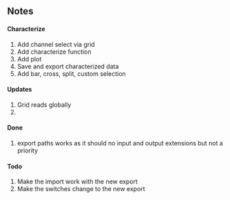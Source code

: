 ## Notes

#### Characterize
1. Add channel select via grid
2. Add characterize function
3. Add plot 
4. Save and export characterized data
5. Add bar, cross, split, custom selection

#### Updates
1. Grid reads globally
2. 

#### Done
1. export paths works as it should no input and output extensions but not a priority 


#### Todo
1. Make the import work with the new export 
2. Make the switches change to the new export

